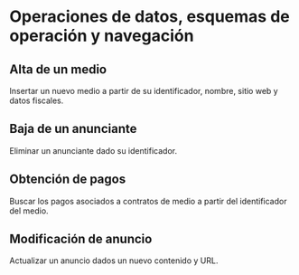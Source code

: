 # Operaciones de datos, esquemas de operación y navegación

## Alta de un medio

Insertar un nuevo medio a partir de su identificador, nombre, sitio web y datos fiscales.

## Baja de un anunciante

Eliminar un anunciante dado su identificador.

## Obtención de pagos

Buscar los pagos asociados a contratos de medio a partir del identificador del medio.

## Modificación de anuncio

Actualizar un anuncio dados un nuevo contenido y URL.
